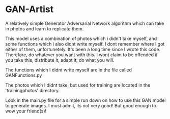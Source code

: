 # GAN-Artist
A relatively simple Generator Adversarial Network algorithm which can take in photos and learn to replicate them.

This model uses a combination of photos which i didn't take myself, and some functions which i also didnt write myself.
I dont remember where I got either of them, unfortunetely. It's been a long time since I wrote this code.
Therefore, do whatever you want with this. I wont claim to be offended if you take this, distribute it, adapt it, do what you will.

The functions which I didnt write myself are in the file called GANFunctions.py

The photos which I didnt take, but used for training are located in the 'trainingphotos' directory.

Look in the main.py file for a simple run down on how to use this GAN model to generate images. 
I must admit, its not very good! But good enough to wow your friend(s)!
